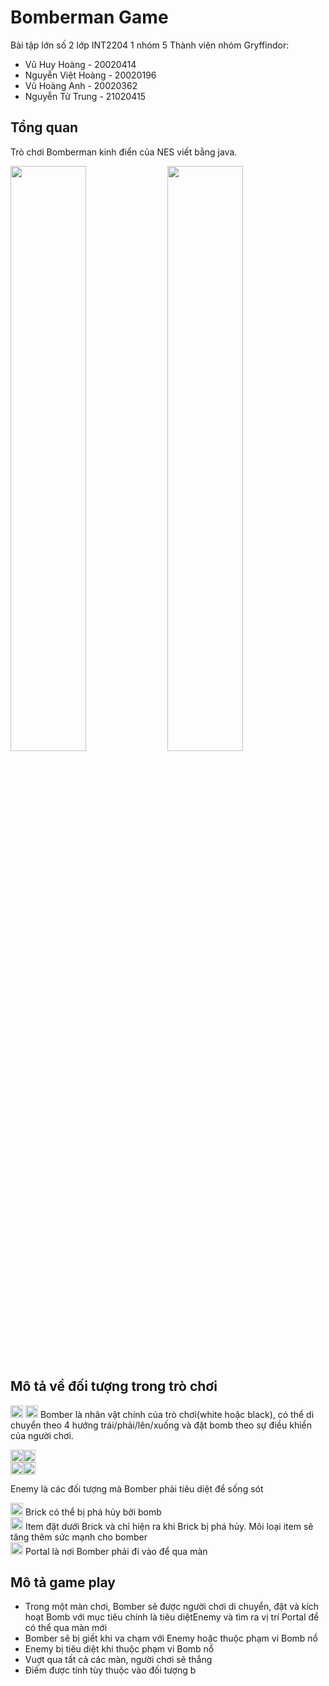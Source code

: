 # Bomberman Game

Bài tập lớn số 2 lớp INT2204 1 nhóm 5
Thành viên nhóm Gryffindor:

- Vũ Huy Hoàng - 20020414
- Nguyễn Việt Hoàng - 20020196
- Vũ Hoàng Anh - 20020362
- Nguyễn Tử Trung - 21020415

## Tổng quan

Trò chơi Bomberman kinh điển của NES viết bằng java.

<div float="left">
  <img src="https://user-images.githubusercontent.com/79706035/144868609-048a591b-1527-4ae8-927e-c98994506ca3.png" width="49%" />
  <img src="https://user-images.githubusercontent.com/79706035/144868689-56c43fd7-4de5-4cc7-893f-7c8d913b2e6a.png" width="49%" />
</div>

## Mô tả về đối tượng trong trò chơi

<img src="https://user-images.githubusercontent.com/79706035/144871547-95d2da55-399c-4101-9ab7-73c20b2d1710.png" width="20px" /> <img src="https://user-images.githubusercontent.com/79706035/144871754-4900ac42-f4b3-4f7a-b2c2-b854681d67ab.png" width="20px" /> Bomber là nhân vật chính của trò chơi(white hoặc black), có thể di chuyển theo 4 hướng trái/phải/lên/xuống và đặt bomb theo sự điều khiển của người chơi.

<div>
    <div float = "left" >
    <img src="https://user-images.githubusercontent.com/79706035/144872996-22e4ad0d-f2c6-407e-a115-a99acecd4329.png" width="20px" /><img src="https://user-images.githubusercontent.com/79706035/144873011-a8ae333f-65ff-42f9-8773-004a0f8c344e.png" width="20px" /></br>
    <img src="https://user-images.githubusercontent.com/79706035/144873022-a58fd357-98ec-4490-a223-c0af40c4f38a.png" width="20px" /><img src="https://user-images.githubusercontent.com/79706035/144873033-b7d2c377-7785-4403-9efa-f747dc39f156.png" width="20px" />
    </div>    
    <p>Enemy là các đối tượng mà Bomber phải tiêu diệt để sống sót</p>  
</div>
<div>
<img  src="https://user-images.githubusercontent.com/79706035/144877088-e784bdfa-7045-4452-89cc-8263d7c5a191.png" width="20px" /> Brick có thể bị phá hủy bởi bomb
</div>
<div>
<img src="https://user-images.githubusercontent.com/79706035/144877893-62634620-4032-4cf7-9824-2916cc55799c.png" width="20px" /> Item  đặt dưới Brick và chỉ hiện ra khi Brick bị phá hủy. Môi loại item sẽ tăng thêm sức mạnh cho bomber
</div>
<div>
<img src="https://user-images.githubusercontent.com/79706035/144878547-42bb3d2c-7442-48e3-8f88-30f106b03d43.png" width="20px" /> Portal là nơi Bomber phải đi vào để qua màn
</div>

## Mô tả game play

- Trong một màn chơi, Bomber sẽ được người chơi di chuyển, đặt và kích hoạt Bomb với mục tiêu chính là tiêu diệtEnemy và tìm ra vị trí Portal để có thể qua màn mới
- Bomber sẽ bị giết khi va chạm với Enemy hoặc thuộc phạm vi Bomb nổ
- Enemy bị tiêu diệt khi thuộc phạm vi Bomb nổ
- Vuợt qua tất cả các màn, người chơi sẽ thắng
- Điếm được tính tùy thuộc vào đối tượng b
